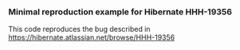 ### Minimal reproduction example for Hibernate HHH-19356
This code reproduces the bug described in https://hibernate.atlassian.net/browse/HHH-19356
